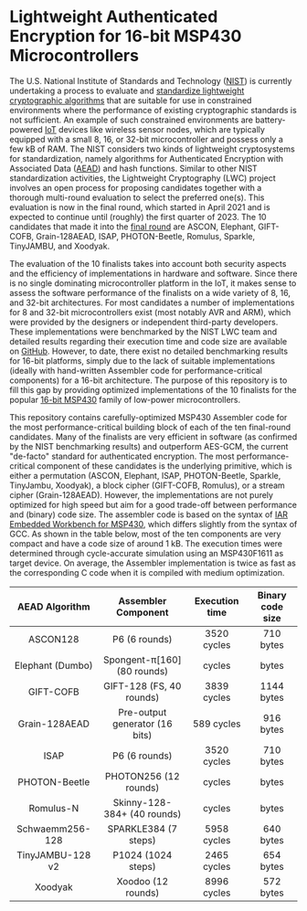 # Lightweight Authenticated Encryption for 16-bit MSP430 Microcontrollers

The U.S. National Institute of Standards and Technology ([NIST](https://www.nist.gov)) is currently undertaking a process to evaluate and [standardize lightweight cryptographic algorithms](https://csrc.nist.gov/Projects/lightweight-cryptography) that are suitable for use in constrained environments where the performance of existing cryptographic standards is not sufficient. An example of such constrained environments are battery-powered [IoT](https://en.wikipedia.org/wiki/Internet_of_things) devices like wireless sensor nodes, which are typically equipped with a small 8, 16, or 32-bit microcontroller and possess only a few kB of RAM. The NIST considers two kinds of lightweight cryptosystems for standardization, namely algorithms for Authenticated Encryption with Associated Data ([AEAD](https://en.wikipedia.org/wiki/Authenticated_encryption)) and hash functions. Similar to other NIST standardization activities, the Lightweight Cryptography (LWC) project involves an open process for proposing candidates together with a thorough multi-round evaluation to select the preferred one(s). This evaluation is now in the final round, which started in April 2021 and is expected to continue until (roughly) the first quarter of 2023. The 10 candidates that made it into the [final round](https://csrc.nist.gov/News/2021/lightweight-crypto-finalists-announced) are ASCON, Elephant, GIFT-COFB, Grain-128AEAD, ISAP, PHOTON-Beetle, Romulus, Sparkle, TinyJAMBU, and Xoodyak.

The evaluation of the 10 finalists takes into account both security aspects and the efficiency of implementations in hardware and software. Since there is no single dominating microcontroller platform in the IoT, it makes sense to assess the software performance of the finalists on a wide variety of 8, 16, and 32-bit architectures. For most candidates a number of implementations for 8 and 32-bit microcontrollers exist (most notably AVR and ARM), which were provided by the designers or independent third-party developers. These implementations were benchmarked by the NIST LWC team and detailed results regarding their execution time and code size are available on [GitHub](https://github.com/usnistgov/Lightweight-Cryptography-Benchmarking). However, to date, there exist no detailed benchmarking results for 16-bit platforms, simply due to the lack of suitable implementations (ideally with hand-written Assembler code for performance-critical components) for a 16-bit architecture. The purpose of this repository is to fill this gap by providing optimized implementations of the 10 finalists for the popular [16-bit MSP430](https://en.wikipedia.org/wiki/TI_MSP430) family of low-power microcontrollers.

This repository contains carefully-optimized MSP430 Assembler code for the most performance-critical building block of each of the ten final-round candidates. Many of the finalists are very efficient in software (as confirmed by the NIST benchmarking results) and outperform AES-GCM, the current "de-facto" standard for authenticated encryption. The most performance-critical component of these candidates is the underlying primitive, which is either a permutation (ASCON, Elephant, ISAP, PHOTON-Beetle, Sparkle, TinyJambu, Xoodyak), a block cipher (GIFT-COFB, Romulus), or a stream cipher (Grain-128AEAD). However, the implementations are not purely optimized for high speed but aim for a good trade-off between performance and (binary) code size. The assembler code is based on the syntax of [IAR Embedded Workbench for MSP430](https://www.iar.com/products/architectures/iar-embedded-workbench-for-msp430/), which differs slightly from the syntax of GCC. As shown in the table below, most of the ten components are very compact and have a code size of around 1 kB. The execution times were determined through cycle-accurate simulation using an MSP430F1611 as target device. On average, the Assembler implementation is twice as fast as the corresponding C code when it is compiled with medium optimization.

| AEAD Algorithm   | Assembler Component            | Execution time | Binary code size |
| :--------------: | :----------------------------: | :------------: | :--------------: |
| ASCON128         | P6 (6 rounds)                  | 3520 cycles    | 710 bytes        |
| Elephant (Dumbo) | Spongent-π[160] (80 rounds)    | cycles         | bytes            |
| GIFT-COFB        | GIFT-128 (FS, 40 rounds)       | 3839 cycles    | 1144 bytes       |
| Grain-128AEAD    | Pre-output generator (16 bits) | 589 cycles     | 916 bytes        |
| ISAP             | P6 (6 rounds)                  | 3520 cycles    | 710 bytes        |
| PHOTON-Beetle    | PHOTON256 (12 rounds)          | cycles         | bytes            | 
| Romulus-N        | Skinny-128-384+ (40 rounds)    | cycles         | bytes            |
| Schwaemm256-128  | SPARKLE384 (7 steps)           | 5958 cycles    | 640 bytes        |
| TinyJAMBU-128 v2 | P1024 (1024 steps)             | 2465 cycles    | 654 bytes        |
| Xoodyak          | Xoodoo (12 rounds)             | 8996 cycles    | 572 bytes        |
